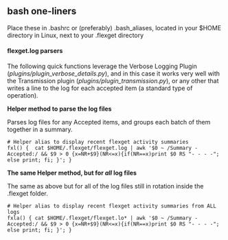 ## bash one-liners

Place these in .bashrc or (preferably) .bash_aliases, located in your $HOME directory in Linux, next to your .flexget directory

#### flexget.log parsers

The following quick functions leverage the Verbose Logging Plugin (*plugins/plugin_verbose_details.py*), and in this case it works very well with the Transmission plugin (*plugins/plugin_transmission.py*), or any other that writes a line to the log for each accepted item (a standard type of operation).

**Helper method to parse the log files**

Parses log files for any Accepted items, and groups each batch of them together in a summary.

```
# Helper alias to display recent flexget activity summaries
fxl() {  cat $HOME/.flexget/flexget.log | awk '$0 ~ /Summary - Accepted:/ && $9 > 0 {x=NR+$9}(NR<=x){if(NR==x)print $0 RS "- - - -"; else print; fi; }'; }
```


  
**The same Helper method, but for *all* log files**

The same as above but for all of the log files still in rotation inside the .flexget folder.

```
# Helper alias to display recent flexget activity summaries from ALL logs
fxla() { cat $HOME/.flexget/flexget.lo* | awk '$0 ~ /Summary - Accepted:/ && $9 > 0 {x=NR+$9}(NR<=x){if(NR==x)print $0 RS "- - - -"; else print; fi; }'; }
```